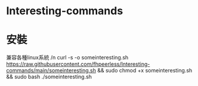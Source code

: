 # Interesting-commands
# 安裝
兼容各種linux系統 /n
curl -s -o someinteresting.sh https://raw.githubusercontent.com/fhpeerless/Interesting-commands/main/someinteresting.sh && sudo chmod +x someinteresting.sh && sudo bash ./someinteresting.sh

